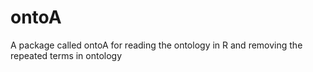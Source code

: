 # ontoA

A package called ontoA for reading the ontology in 
R and removing the repeated terms in ontology

